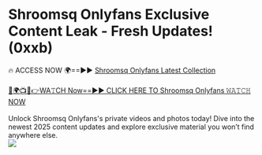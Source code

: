 # Shroomsq Onlyfans Exclusive Content Leak - Fresh Updates! (0xxb)

🔥 ACCESS NOW 🌍==►► <a href="https://tinyurl.com/kvy9nzfs" rel="nofollow">Shroomsq Onlyfans Latest Collection</a>
<br><br>
[🔴🌍📺📱👉WA𝚃CH Now==►► CLICK HERE TO Shroomsq Onlyfans 𝚆𝙰𝚃𝙲𝙷 NOW](https://tinyurl.com/kvy9nzfs)
<br><br>
Unlock Shroomsq Onlyfans's private videos and photos today! Dive into the newest 2025 content updates and explore exclusive material you won’t find anywhere else.
<br>
<a href="https://tinyurl.com/kvy9nzfs" rel="nofollow" data-target="animated-image.originalLink"><img src="https://camo.githubusercontent.com/8a4f000d20f83aca3bf7ec5f350d767afa0574a8a352519fd8cfa583a6f93a33/68747470733a2f2f692e696d6775722e636f6d2f644a486b345a712e676966" data-canonical-src="https://i.imgur.com/dJHk4Zq.gif" style="max-width: 100%; display: inline-block;" data-target="animated-image.originalImage"></a>
<br>
